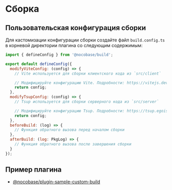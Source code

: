 # Сборка

## Пользовательская конфигурация сборки

Для кастомизации конфигурации сборки создайте файл `build.config.ts` в корневой директории плагина со следующим содержимым:

```js
import { defineConfig } from '@nocobase/build';

export default defineConfig({
  modifyViteConfig: (config) => {
    // Vite используется для сборки клиентского кода из `src/client`

    // Модифицируйте конфигурацию Vite. Подробности: https://vitejs.dev/guide/
    return config;
  },
  modifyTsupConfig: (config) => {
    // Tsup используется для сборки серверного кода из `src/server`

    // Модифицируйте конфигурацию Tsup. Подробности: https://tsup.egoist.dev/#using-custom-configuration
    return config;
  },
  beforeBuild: (log) => {
    // Функция обратного вызова перед началом сборки
  },
  afterBuild: (log: PkgLog) => {
    // Функция обратного вызова после завершения сборки
  }
});
```

## Пример плагина

- [@nocobase/plugin-sample-custom-build](#)
